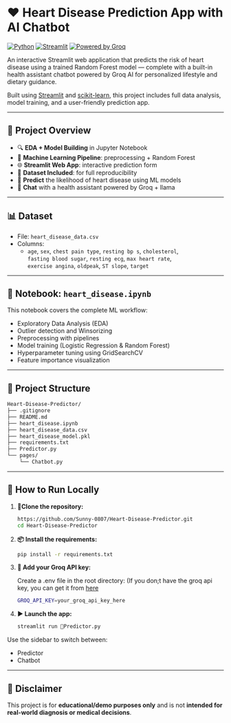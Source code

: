 # ❤️ Heart Disease Prediction App with AI Chatbot

[![Python](https://img.shields.io/badge/Python-3.8%2B-blue?logo=python)](https://www.python.org/)
[![Streamlit](https://img.shields.io/badge/Built%20with-Streamlit-orange?logo=streamlit)](https://streamlit.io/)
[![Powered by Groq](https://img.shields.io/badge/Powered%20by-Groq-blueviolet?logo=groq)](https://console.groq.com/)


An interactive Streamlit web application that predicts the risk of heart disease using a trained Random Forest model — complete with a built-in health assistant chatbot powered by Groq AI for personalized lifestyle and dietary guidance.

Built using [Streamlit](https://streamlit.io/) and [scikit-learn](https://scikit-learn.org/), this project includes full data analysis, model training, and a user-friendly prediction app.

---

## 📘 Project Overview

- 🔍 **EDA + Model Building** in Jupyter Notebook
- 🧠 **Machine Learning Pipeline**: preprocessing + Random Forest
- 🌐 **Streamlit Web App**: interactive prediction form
- 📂 **Dataset Included**: for full reproducibility
- 🧠 **Predict** the likelihood of heart disease using ML models
- 🤖 **Chat** with a health assistant powered by Groq + llama
---

## 📊 Dataset

- File: `heart_disease_data.csv`
- Columns:
  - `age`, `sex`, `chest pain type`, `resting bp s`, `cholesterol`,  
    `fasting blood sugar`, `resting ecg`, `max heart rate`,  
    `exercise angina`, `oldpeak`, `ST slope`, `target`

---

## 📘 Notebook: `heart_disease.ipynb`

This notebook covers the complete ML workflow:

- Exploratory Data Analysis (EDA)
- Outlier detection and Winsorizing
- Preprocessing with pipelines
- Model training (Logistic Regression & Random Forest)
- Hyperparameter tuning using GridSearchCV
- Feature importance visualization

---
## 📁 Project Structure
```bash
Heart-Disease-Predictor/
├── .gitignore                  
├── README.md                   
├── heart_disease.ipynb         
├── heart_disease_data.csv     
├── heart_disease_model.pkl     
├── requirements.txt         
├── Predictor.py              
└── pages/
    └── Chatbot.py             

```
---

## 🚀 How to Run Locally

1. **🧬Clone the repository:**
   ```bash
   https://github.com/Sunny-0807/Heart-Disease-Predictor.git
   cd Heart-Disease-Predictor
   ```
2. **📦 Install the requirements:**
    ```bash
    pip install -r requirements.txt
    ```
3. **🔐 Add your Groq API key:**

   Create a .env file in the root directory:
   (If you don;t have the groq api key, you can get it from [here](https://console.groq.com/keys)
    ```bash
    GROQ_API_KEY=your_groq_api_key_here
    ```
5. **▶️ Launch the app:**
    ```bash
    streamlit run 🎯Predictor.py
    ```
Use the sidebar to switch between:
- Predictor
- Chatbot

---

## 📜 Disclaimer
This project is for **educational/demo purposes only** and is not **intended for real-world diagnosis or medical decisions**.

